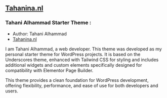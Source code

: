 [Tahanina.nl](https://tahanina.nl/)
---------------

### Tahani Alhammad Starter Theme : 
- Author: Tahani Alhammad
- [Tahanina.nl](https://tahanina.nl/)

I am Tahani Alhammad, a web developer. This theme was developed as my personal starter theme for WordPress projects. It is based on the Underscores theme, enhanced with Tailwind CSS for styling and includes additional widgets and custom elements specifically designed for compatibility with Elementor Page Builder.

This theme provides a clean foundation for WordPress development, offering flexibility, performance, and ease of use for both developers and users.



